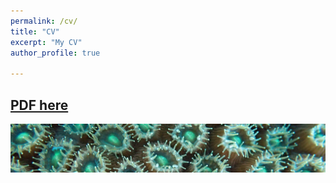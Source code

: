 ```yaml
---
permalink: /cv/
title: "CV"
excerpt: "My CV"
author_profile: true

---
```



## [PDF here](https://jldimond.github.io/files/JDCVDec19.pdf)

![polypstrip](/images/PC140520.JPG)
